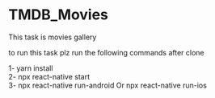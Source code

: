# TMDB_Movies

This task is movies gallery <br />

to run this task plz run the following commands after clone <br />

1- yarn install  <br />
2- npx react-native start<br />
3- npx react-native run-android Or  npx react-native run-ios 
